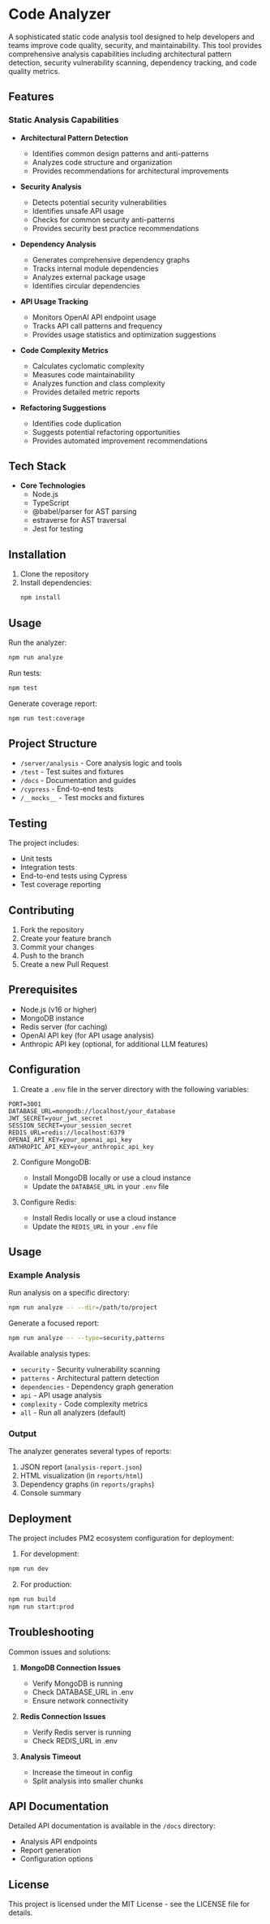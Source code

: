 # Code Analyzer

A sophisticated static code analysis tool designed to help developers and teams improve code quality, security, and maintainability. This tool provides comprehensive analysis capabilities including architectural pattern detection, security vulnerability scanning, dependency tracking, and code quality metrics.

## Features

### Static Analysis Capabilities

- **Architectural Pattern Detection**
  - Identifies common design patterns and anti-patterns
  - Analyzes code structure and organization
  - Provides recommendations for architectural improvements

- **Security Analysis**
  - Detects potential security vulnerabilities
  - Identifies unsafe API usage
  - Checks for common security anti-patterns
  - Provides security best practice recommendations

- **Dependency Analysis**
  - Generates comprehensive dependency graphs
  - Tracks internal module dependencies
  - Analyzes external package usage
  - Identifies circular dependencies

- **API Usage Tracking**
  - Monitors OpenAI API endpoint usage
  - Tracks API call patterns and frequency
  - Provides usage statistics and optimization suggestions

- **Code Complexity Metrics**
  - Calculates cyclomatic complexity
  - Measures code maintainability
  - Analyzes function and class complexity
  - Provides detailed metric reports

- **Refactoring Suggestions**
  - Identifies code duplication
  - Suggests potential refactoring opportunities
  - Provides automated improvement recommendations

## Tech Stack

- **Core Technologies**
  - Node.js
  - TypeScript
  - @babel/parser for AST parsing
  - estraverse for AST traversal
  - Jest for testing

## Installation

1. Clone the repository
2. Install dependencies:
   ```bash
   npm install
   ```

## Usage

Run the analyzer:
```bash
npm run analyze
```

Run tests:
```bash
npm test
```

Generate coverage report:
```bash
npm run test:coverage
```

## Project Structure

- `/server/analysis` - Core analysis logic and tools
- `/test` - Test suites and fixtures
- `/docs` - Documentation and guides
- `/cypress` - End-to-end tests
- `/__mocks__` - Test mocks and fixtures

## Testing

The project includes:
- Unit tests
- Integration tests
- End-to-end tests using Cypress
- Test coverage reporting

## Contributing

1. Fork the repository
2. Create your feature branch
3. Commit your changes
4. Push to the branch
5. Create a new Pull Request

## Prerequisites

- Node.js (v16 or higher)
- MongoDB instance
- Redis server (for caching)
- OpenAI API key (for API usage analysis)
- Anthropic API key (optional, for additional LLM features)

## Configuration

1. Create a `.env` file in the server directory with the following variables:
```env
PORT=3001
DATABASE_URL=mongodb://localhost/your_database
JWT_SECRET=your_jwt_secret
SESSION_SECRET=your_session_secret
REDIS_URL=redis://localhost:6379
OPENAI_API_KEY=your_openai_api_key
ANTHROPIC_API_KEY=your_anthropic_api_key
```

2. Configure MongoDB:
   - Install MongoDB locally or use a cloud instance
   - Update the `DATABASE_URL` in your `.env` file

3. Configure Redis:
   - Install Redis locally or use a cloud instance
   - Update the `REDIS_URL` in your `.env` file

## Usage

### Example Analysis

Run analysis on a specific directory:
```bash
npm run analyze -- --dir=/path/to/project
```

Generate a focused report:
```bash
npm run analyze -- --type=security,patterns
```

Available analysis types:
- `security` - Security vulnerability scanning
- `patterns` - Architectural pattern detection
- `dependencies` - Dependency graph generation
- `api` - API usage analysis
- `complexity` - Code complexity metrics
- `all` - Run all analyzers (default)

### Output

The analyzer generates several types of reports:
1. JSON report (`analysis-report.json`)
2. HTML visualization (in `reports/html`)
3. Dependency graphs (in `reports/graphs`)
4. Console summary

## Deployment

The project includes PM2 ecosystem configuration for deployment:

1. For development:
```bash
npm run dev
```

2. For production:
```bash
npm run build
npm run start:prod
```

## Troubleshooting

Common issues and solutions:

1. **MongoDB Connection Issues**
   - Verify MongoDB is running
   - Check DATABASE_URL in .env
   - Ensure network connectivity

2. **Redis Connection Issues**
   - Verify Redis server is running
   - Check REDIS_URL in .env

3. **Analysis Timeout**
   - Increase the timeout in config
   - Split analysis into smaller chunks

## API Documentation

Detailed API documentation is available in the `/docs` directory:
- Analysis API endpoints
- Report generation
- Configuration options

## License

This project is licensed under the MIT License - see the LICENSE file for details.
